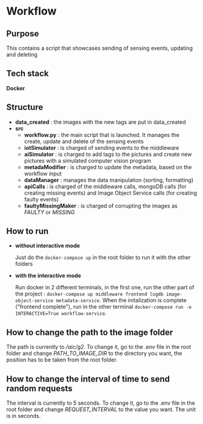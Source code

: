# Workflow

## Purpose

This contains a script that showcases sending of sensing events, updating and deleting

## Tech stack

**Docker**

## Structure

* **data_created** : the images with the new tags are put in data_created
* **src**
  * **workflow.py** : the main script that is launched. It manages the create, update and delete of the sensing events
  * **iotSimulator** : is charged of sending events to the middleware
  * **aiSimulator** : is charged to add tags to the pictures and create new pictures with a simulated computer vision program
  * **metadaModifier** : is charged to update the metadata, based on the workflow input
  * **dataManager** : manages the data manipulation (sorting, formatting)
  * **apiCalls** : is charged of the middleware calls, mongoDB calls (for creating missing events) and Image Object Service calls (for creating faulty events)
  * **faultyMissingMaker** : is charged of corrupting the images as *FAULTY* or *MISSING*

## How to run

* **without interactive mode**

  Just do the ```docker-compose up``` in the root folder to run it with the other folders

* **with the interactive mode**

  Run docker in 2 different terminals, in the first one, run the other part of the project : ```docker-compose up middleware frontend logdb image-object-service metadata-service```. When the initalization is complete ("frontend complete"), run in the other terminal  ```docker-compose run -e INTERACTIVE=True workflow-service```.

## How to change the path to the image folder

The path is currently to */aic/g2*. To change it, go to the .env file in the root folder and change *PATH_TO_IMAGE_DIR* to the directory you want, the position has to be taken from the root folder.

## How to change the interval of time to send random requests

The interval is currently to 5 seconds. To change it, go to the .env file in the root folder and change *REQUEST_INTERVAL* to the value you want. The unit is in seconds.